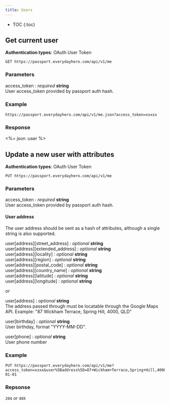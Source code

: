 ```yaml
---
title: Users
---
```


* TOC
{:toc}

## Get current user

<p class='info'><strong>Authentication types</strong>: OAuth User Token</p>

    GET https://passport.everydayhero.com/api/v1/me

### Parameters

access_token : _required_ **string**<br/>
User access_token provided by passport auth hash.

### Example

    https://passport.everydayhero.com/api/v1/me.json?access_token=xxxxx

### Response

<%= json :user %>

## Update a new user with attributes

<p class='info'><strong>Authentication types</strong>: OAuth User Token</p>

    PUT https://passport.everydayhero.com/api/v1/me

### Parameters

access_token : _required_ **string**<br/>
User access_token provided by passport auth hash.

#### User address

The user address should be sent as a hash of attributes, although a single string is also supported.


user[address][street_address] : _optional_ **string**<br/>
user[address][extended_address] : _optional_ **string**<br/>
user[address][locality] : _optional_ **string**<br/>
user[address][region] : _optional_ **string**<br/>
user[address][postal_code] : _optional_ **string**<br/>
user[address][country_name] : _optional_ **string**<br/>
user[address][latitude] : _optional_ **string**<br/>
user[address][longitude] : _optional_ **string**<br/>

_or_

user[address] : _optional_ **string**<br/>
The address passed through must be locatable through the Google Maps API. Example: "87 Wickham Terrace, Spring Hill, 4000, QLD"

user[birthday] : _optional_ **string**<br/>
User birthday, format "YYYY-MM-DD".

user[phone] : _optional_ **string**<br/>
User phone number

### Example

    PUT https://passport.everydayhero.com/api/v1/me?access_token=xxxx&user%5Baddress%5D=87+Wickham+Terrace,Spring+Hill,4000,QLD&user%5Bbirthday%5D=1970-01-01

### Repsonse

`204` or `40X`
